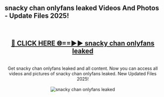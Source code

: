 <h2>snacky chan onlyfans leaked Videos And Photos - Update Files 2025!</h2>
<br>
<div align="center">
<h2><a href="https://top-ai-tools.click/QrbHav" rel="nofollow">🔴 CLICK HERE 🌐==►► snacky chan onlyfans leaked</a></h2>
<br>
Get snacky chan onlyfans leaked and all content. Now you can access all videos and pictures of snacky chan onlyfans leaked. New Updated Files 2025!
<br>
<br>
<a href="https://top-ai-tools.click/QrbHav" rel="nofollow" data-target="animated-image.originalLink"><img src="https://i.ibb.co.com/WyWwxjT/player-gif2.gif" alt="snacky chan onlyfans leaked" style="max-width: 100%; display: inline-block;" data-target="animated-image.originalImage"></a>
</div>
<br>